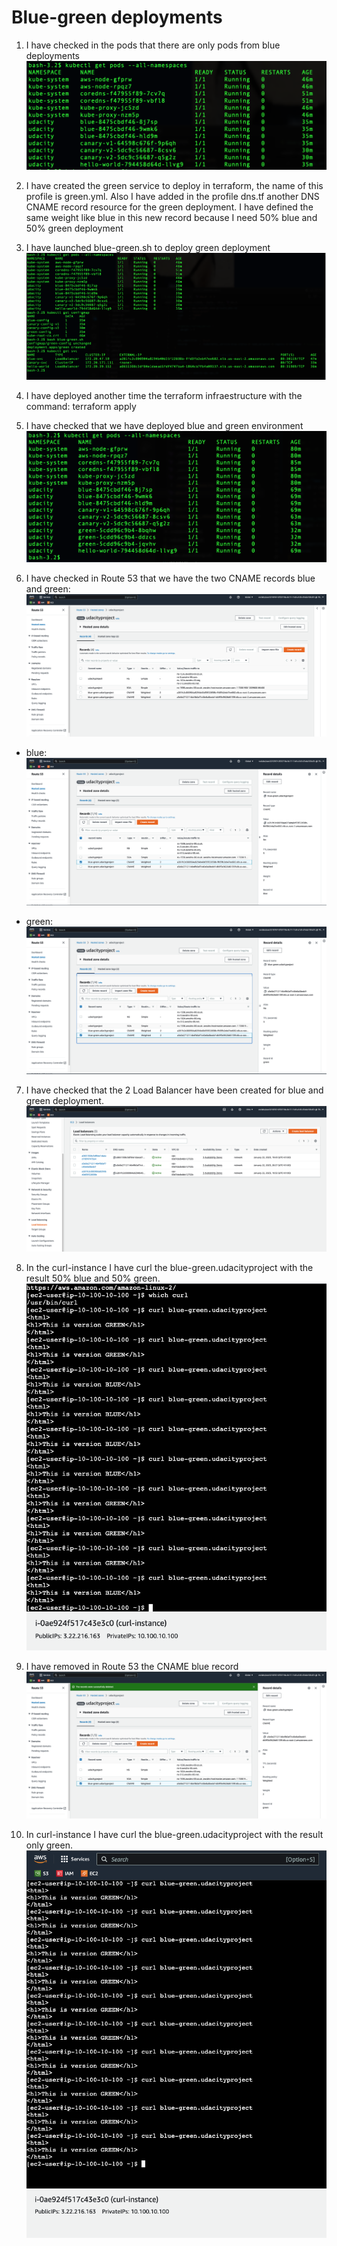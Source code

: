 # Blue-green deployments

1. I have checked in the pods that there are only pods from blue deployments
![blue-green_1](screenshoot/blue_pods_before_blue-green_deploy.png)

2. I have created the green service to deploy in terraform, the name of this profile is green.yml. Also I have added in the profile dns.tf another DNS CNAME record resource for the green deployment. I have defined the same weight like blue in this new record because I need 50% blue and 50% green deployment

3. I have launched blue-green.sh to deploy green deployment
![blue-green_2](screenshoot/blue-green_deploy_and_blue-svc.png)

4. I have deployed another time the terraform infraestructure with the command: terraform apply

5. I have checked that we have deployed blue and green environment
![blue-green_3](screenshoot/pods_blue_and_green_after_deploy.png)

6. I have checked in Route 53 that we have the two CNAME records blue and green:
![blue-green_4](screenshoot/route_53_CNAME_blue_and_green_record.png)

* blue:
![blue-green_5](screenshoot/route_53_CNAME_blue_record.png)

* green:
![blue-green_6](screenshoot/route_53_CNAME_green_record.png)

7. I have checked that the 2 Load Balancer have been created for blue and green deployment.
![blue-green_7](screenshoot/load_balancer_blue_and_green.png)

8. In the curl-instance I have curl the blue-green.udacityproject with the result 50% blue and 50% green.
![blue-green_8](screenshoot/blue-green.png)

9. I have removed in Route 53 the CNAME blue record
![blue-green_9](screenshoot/route_53_remove_CNAME_blue_record.png)

10. In curl-instance I have curl the blue-green.udacityproject with the result only green.
![blue-green_10](screenshoot/green-only.png)

